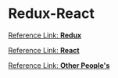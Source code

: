 # Redux-React

[Reference Link: **Redux**](http://redux.js.org/docs/basics/UsageWithReact.html)<p>
[Reference Link: **React**](https://facebook.github.io/react/docs/thinking-in-react.html)<p>
[Reference Link: **Other People's**](http://x-team.com/2016/02/tutorial-forms-in-react-and-redux/)<p>
